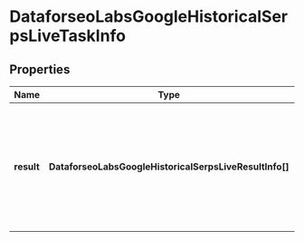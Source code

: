 # DataforseoLabsGoogleHistoricalSerpsLiveTaskInfo

## Properties

| Name | Type | Description | Notes |
|------------ | ------------- | ------------- | -------------|
**result** | **DataforseoLabsGoogleHistoricalSerpsLiveResultInfo[]** | array of results<br>the array includes objects with SERPs for each month within the specified time frame |[optional]|